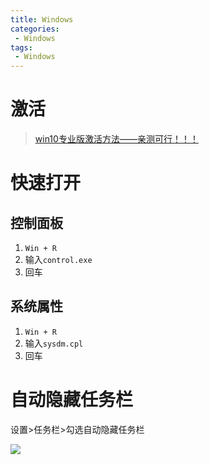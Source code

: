 ```yaml
---
title: Windows
categories:
 - Windows
tags:
 - Windows
---
```


# 激活

> [win10专业版激活方法——亲测可行！！！](https://blog.csdn.net/AinUser/article/details/79247841)

# 快速打开

## 控制面板

1. `Win + R`
2. 输入`control.exe`
3. 回车

## 系统属性

1. `Win + R`
2. 输入`sysdm.cpl`
3. 回车

# 自动隐藏任务栏

设置>任务栏>勾选自动隐藏任务栏

![](https://i.loli.net/2018/12/23/5c1f24bb8cc78.jpg)

